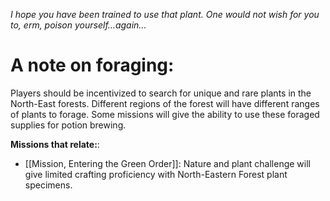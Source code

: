 *I hope you have been trained to use that plant. One would not wish for you to, erm, poison yourself...again...*
# A note on foraging:
Players should be incentivized to search for unique and rare plants in the North-East forests. Different regions of the forest will have different ranges of plants to forage. Some missions will give the ability to use these foraged supplies for potion brewing. 

**Missions that relate:**:
- [[Mission, Entering the Green Order]]: Nature and plant challenge will give limited crafting proficiency with North-Eastern Forest plant specimens. 